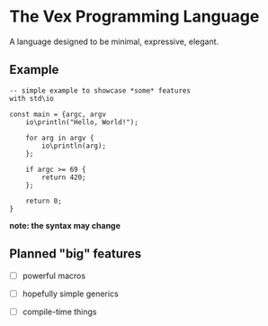 # The Vex Programming Language

A language designed to be minimal, expressive, elegant.

## Example

```
-- simple example to showcase *some* features
with std\io

const main = {argc, argv
    io\println("Hello, World!");

    for arg in argv {
        io\println(arg);
    };

    if argc >= 69 {
        return 420;
    };

    return 0;
}
```

__note: the syntax may change__

## Planned "big" features

* [ ] powerful macros
* [ ] hopefully simple generics
* [ ] compile-time things


